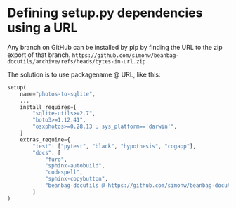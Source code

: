 # Defining setup.py dependencies using a URL

Any branch on GitHub can be installed by pip by finding the URL to the zip export of that branch.
`https://github.com/simonw/beanbag-docutils/archive/refs/heads/bytes-in-url.zip`

The solution is to use packagename @ URL, like this:

```python
setup(
    name="photos-to-sqlite",
    ...
    install_requires=[
        "sqlite-utils>=2.7",
        "boto3>=1.12.41",
        "osxphotos>=0.28.13 ; sys_platform=='darwin'",
    ]
    extras_require={
        "test": ["pytest", "black", "hypothesis", "cogapp"],
        "docs": [
            "furo",
            "sphinx-autobuild",
            "codespell",
            "sphinx-copybutton",
            "beanbag-docutils @ https://github.com/simonw/beanbag-docutils/archive/refs/heads/bytes-in-url.zip",
        ]
)
```
